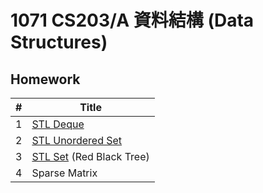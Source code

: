 # 1071 CS203/A 資料結構 (Data Structures)

## Homework

| #    | Title                                                        |
| ---- | ------------------------------------------------------------ |
| 1    | [STL Deque](http://www.cplusplus.com/reference/deque/deque/) |
| 2    | [STL Unordered Set](http://www.cplusplus.com/reference/unordered_set/) |
| 3    | [STL Set](http://www.cplusplus.com/reference/set/) (Red Black Tree) |
| 4    | Sparse Matrix                                                |

